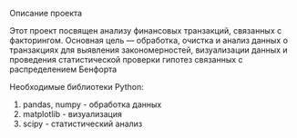 Описание проекта

Этот проект посвящен анализу финансовых транзакций, связанных с факторингом. Основная цель — обработка, очистка и анализ данных о транзакциях для выявления закономерностей, визуализации данных и проведения статистической проверки гипотез связанных с распределением Бенфорта

Необходимые библиотеки Python:
1) pandas, numpy - обработка данных
2) matplotlib - визуализация 
4) scipy - статистический анализ
